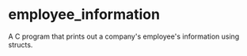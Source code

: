 # employee_information
A C program that prints out a company's employee's information using structs.
